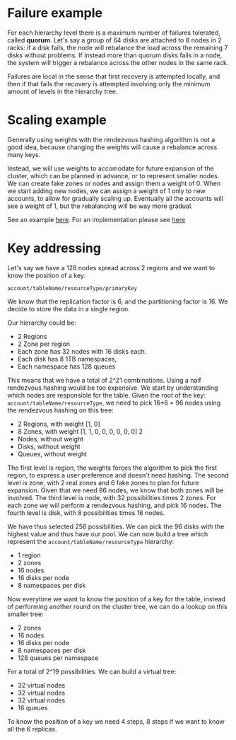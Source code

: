 # Failure example

For each hierarchy level there is a maximum number of failures tolerated,
called **quorum**.
Let's say a group of 64 disks are attached to 8 nodes in 2 racks:
if a disk fails, the node will rebalance the load across the remaining
7 disks without problems.
If instead more than quorum disks fails in a node, the system will trigger
a rebalance across the other nodes in the same rack.

Failures are local in the sense that first recovery is attempted locally,
and then if that fails the recovery is attempted involving only the minimum
amount of levels in the hierarchy tree.

# Scaling example

Generally using weights with the rendezvous hashing algorithm is not
a good idea, because changing the weights will cause a rebalance across
many keys.

Instead, we will use weights to accomodate for future expansion of the cluster,
which can be planned in advance, or to represent smaller nodes.
We can create fake zones or nodes and assign them a weight of 0.
When we start adding new nodes, we can assign a weight of 1 only to new accounts, to allow for gradually scaling up.
Eventually all the accounts will see a weight of 1, but the rebalancing
will be way more gradual.

See an example [here](examples.md). For an implementation please see [here]()


# Key addressing

Let's say we have a 128 nodes spread across 2 regions and we want
to know the position of a key: 

`account/tableName/resourceType/primaryKey`

We know that the replication factor is 6, and the partitioning factor
is 16. We decide to store the data in a single region.

Our hierarchy could be:

- 2 Regions
- 2 Zone per region
- Each zone has 32 nodes with 16 disks each.
- Each disk has 8 1TB namespaces,
- Each namespace has 128 queues

This means that we have a total of 2^21 combinations. Using a naif rendezvous hashing 
would be too expensive. We start by understanding which nodes are responsible for the 
table. Given the root of the key: `account/tableName/resourceType`, we need to pick
16*6 = 96 nodes using the rendezvous hashing on this tree:

- 2 Regions, with weight [1, 0]
- 8 Zones, with weight [1, 1, 0, 0, 0, 0, 0, 0] 2
- Nodes, without weight
- Disks, without weight
- Queues, without weight

The first level is region, the weights forces the algorithm to pick the first region, 
to express a user preference and doesn't need hashing.
The second level is zone, with 2 real zones and 6 fake zones to plan for future expansion. 
Given that we need 96 nodes, we know that both zones will be involved.
The third level is node, with 32 possibilities times 2 zones. For each zone we will perform
a rendezvous hashing, and pick 16 nodes.
The fourth level is disk, with 8 possibilities times 16 nodes.

We have thus selected 256 possibilities. We can pick the 96 disks with the highest value and thus
have our pool. We can now build a tree which represent the `account/tableName/resourceType` 
hierarchy:

- 1 region
- 2 zones
- 16 nodes
- 16 disks per node
- 8 namespaces per disk

Now everytime we want to know the position of a key for the table, instead of performing another round 
on the cluster tree, we can do a lookup on this smaller tree:

- 2 zones
- 16 nodes
- 16 disks per node
- 8 namespaces per disk
- 128 queues per namespace

For a total of 2^19 possibilities. We can build a virtual tree:

- 32 virtual nodes
- 32 virtual nodes
- 32 virtual nodes
- 16 queues

To know the position of a key we need 4 steps, 8 steps if we want to know all the 6 replicas.









